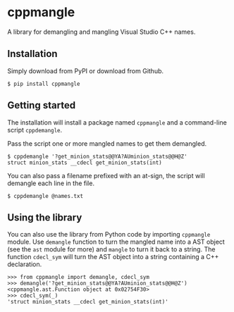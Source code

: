 # cppmangle

A library for demangling and mangling Visual Studio C++ names.

## Installation

Simply download from PyPI or download from Github.

    $ pip install cppmangle

## Getting started

The installation will install a package named `cppmangle` and a command-line
script `cppdemangle`.

Pass the script one or more mangled names to get them demangled.

    $ cppdemangle '?get_minion_stats@@YA?AUminion_stats@@H@Z'
    struct minion_stats __cdecl get_minion_stats(int)

You can also pass a filename prefixed with an at-sign, the script will
demangle each line in the file.

    $ cppdemangle @names.txt

## Using the library

You can also use the library from Python code by importing `cppmangle` module.
Use `demangle` function to turn the mangled name into a AST object (see
the `ast` module for more) and `mangle` to turn it back to a string.
The function `cdecl_sym` will turn the AST object into a string containing
a C++ declaration.

    >>> from cppmangle import demangle, cdecl_sym
    >>> demangle('?get_minion_stats@@YA?AUminion_stats@@H@Z')
    <cppmangle.ast.Function object at 0x02754F30>
    >>> cdecl_sym(_)
    'struct minion_stats __cdecl get_minion_stats(int)'
